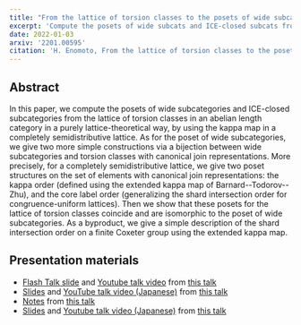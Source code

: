 ```yaml
---
title: "From the lattice of torsion classes to the posets of wide subcategories and ICE-closed subcategories"
excerpt: 'Compute the posets of wide subcats and ICE-closed subcats from the lattice of torsion classes'
date: 2022-01-03
arxiv: '2201.00595'
citation: 'H. Enomoto, From the lattice of torsion classes to the posets of wide subcategories and ICE-closed subcategories, arXiv:2201.00595.'
---
```


## Abstract
In this paper, we compute the posets of wide subcategories and ICE-closed subcategories from the lattice of torsion classes in an abelian length category in a purely lattice-theoretical way, by using the kappa map in a completely semidistributive lattice. As for the poset of wide subcategories, we give two more simple constructions via a bijection between wide subcategories and torsion classes with canonical join representations. More precisely, for a completely semidistributive lattice, we give two poset structures on the set of elements with canonical join representations: the kappa order (defined using the extended kappa map of Barnard--Todorov--Zhu), and the core label order (generalizing the shard intersection order for congruence-uniform lattices). Then we show that these posets for the lattice of torsion classes coincide and are isomorphic to the poset of wide subcategories. As a byproduct, we give a simple description of the shard intersection order on a finite Coxeter group using the extended kappa map.

## Presentation materials

- [Flash Talk slide](/files/flash-talk-enomoto.pdf) and [Youtube talk video](https://www.youtube.com/watch?v=Gx3iX7PbmrQ) from [this talk](/talks/2022-01-04/)
- [Slides](/files/2022-03-20.pdf) and [YouTube talk video (Japanese)](https://www.youtube.com/watch?v=-bUrKGLZr6o) from [this talk](/talks/2022-03-20/)
- [Notes](/files/2022-07-01.pdf) from [this talk](/talks/2022-07-01/)
- [Slides](/files/2022-09-02.pdf) and [Youtube talk video (Japanese)](https://youtu.be/ltRhT8hnmJs) from [this talk](/talks/2022-09-02/)